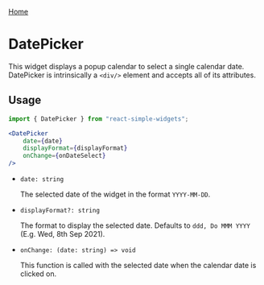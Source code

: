 [Home](../../../README.md)

# DatePicker

This widget displays a popup calendar to select a single calendar date. DatePicker is intrinsically a `<div/>` element and accepts all of its attributes.

## Usage

```jsx
import { DatePicker } from "react-simple-widgets"; 

<DatePicker
    date={date}
    displayFormat={displayFormat}
    onChange={onDateSelect}
/>
```

-   `date: string`

    The selected date of the widget in the format `YYYY-MM-DD`.
    
-   `displayFormat?: string`

    The format to display the selected date. Defaults to `ddd, Do MMM YYYY` (E.g. Wed, 8th Sep 2021).

- `onChange: (date: string) => void`

  This function is called with the selected date when the calendar date is clicked on.
